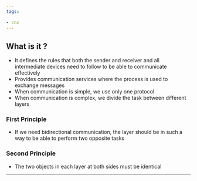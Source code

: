 ```yaml
---
tags:
  
- cnc
---
```

## What is it ?

- It defines the rules that both the sender and receiver and all intermediate devices need to follow to be able to communicate effectively
- Provides communication services where the process is used to exchange messages
- When communication is simple, we use only one protocol
- When communication is complex, we divide the task between different layers

### First Principle

- If we need bidirectional communication, the layer should be in such a way to be able to perform two opposite tasks

### Second Principle

- The two objects in each layer at both sides must be identical


---

